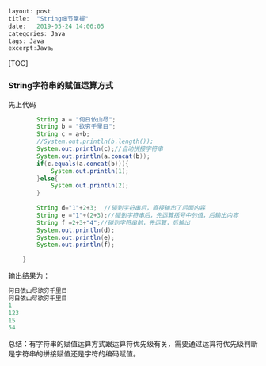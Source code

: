 ```h
layout: post
title:  "String细节掌握"
date:   2019-05-24 14:06:05
categories: Java
tags: Java
excerpt:Java。

```

[TOC]



### String字符串的赋值运算方式

先上代码

```java
		String a = "何日依山尽";
		String b = "欲穷千里目"; 
		String c = a+b;
		//System.out.println(b.length());
		System.out.println(c);//自动拼接字符串
		System.out.println(a.concat(b));
		if(c.equals(a.concat(b))){
			System.out.println(1);
		}else{
			System.out.println(2);
		}
		
		String d="1"+2+3;  //碰到字符串后，直接输出了后面内容
		String e ="1"+(2+3);//碰到字符串后，先运算括号中的值，后输出内容
		String f =2+3+"4";//碰到字符串前，先运算，后输出
		System.out.println(d);
		System.out.println(e);
		System.out.println(f);
		
	}
```

输出结果为：

```java
何日依山尽欲穷千里目
何日依山尽欲穷千里目
1
123
15
54
```

总结：有字符串的赋值运算方式跟运算符优先级有关，需要通过运算符优先级判断是字符串的拼接赋值还是字符的编码赋值。







